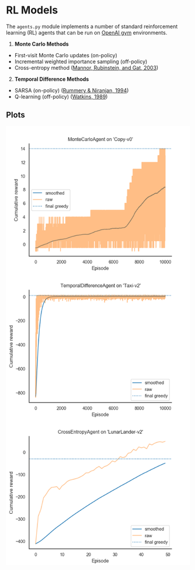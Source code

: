 # RL Models
The `agents.py` module implements a number of standard reinforcement learning (RL) agents that
can be run on [OpenAI gym](https://gym.openai.com/) environments.

1. **Monte Carlo Methods**
  - First-visit Monte Carlo updates (on-policy) 
  - Incremental weighted importance sampling (off-policy)
  - Cross-entropy method ([Mannor, Rubinstein, and Gat, 2003](https://www.aaai.org/Papers/ICML/2003/ICML03-068.pdf))

2. **Temporal Difference Methods**
  - SARSA (on-policy) ([Rummery & Niranjan, 1994](http://mi.eng.cam.ac.uk/reports/svr-ftp/auto-pdf/rummery_tr166.pdf))
  - Q-learning (off-policy) ([Watkins, 1989](https://www.researchgate.net/profile/Christopher_Watkins2/publication/33784417_Learning_From_Delayed_Rewards/links/53fe12e10cf21edafd142e03.pdf))

## Plots
<p align="center">
<img src="img/MonteCarloAgent-Copy-v0.png" align='center' height="400" />

<img src="img/TemporalDifferenceAgent-Taxi-v2.png" align='center' height="400" />

<img src="img/CrossEntropyAgent-LunarLander-v2.png" align='center' height="400" />
</p>

